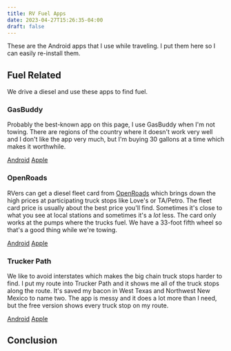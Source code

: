 ```yaml
---
title: RV Fuel Apps
date: 2023-04-27T15:26:35-04:00
draft: false
---
```




These are the Android apps that I use while traveling.  I put them here so I can easily re-install them.
<!--more-->

## Fuel Related

We drive a diesel and use these apps to find fuel.

### GasBuddy

Probably the best-known app on this page, I use GasBuddy when I'm not towing.  There are regions of the country where it doesn't work very well and I don't like the app very much, but I'm buying 30 gallons at a time which makes it worthwhile.

[Android](https://play.google.com/store/apps/details?id=gbis.gbandroid)
[Apple](https://apps.apple.com/us/app/gasbuddy-find-pay-for-gas/id406719683)

### OpenRoads

RVers can get a diesel fleet card from [OpenRoads](https://myopenroads.com) which brings down the high prices at participating truck stops like Love's or TA/Petro.  The fleet card price is usually about the best price you'll find.  Sometimes it's close to what you see at local stations and sometimes it's a *lot* less.  The card only works at the pumps where the trucks fuel. We have a 33-foot fifth wheel so that's a good thing while we're towing.

[Android](https://play.google.com/store/apps/details?id=openroads.fueldiscountapp)
[Apple](https://apps.apple.com/us/app/tsd-open-roads/id1523305604)

### Trucker Path

We like to avoid interstates which makes the big chain truck stops harder to find.  I put my route into Trucker Path and it shows me all of the truck stops along the route.  It's saved my bacon in West Texas and Northwest New Mexico to name two.  The app is messy and it does a lot more than I need, but the free version shows every truck stop on my route.

[Android](https://play.google.com/store/apps/details?id=com.sixdays.truckerpath)
[Apple](https://apps.apple.com/us/app/trucker-path-truck-gps-fuel/id782746890)

## Conclusion
